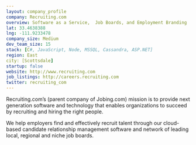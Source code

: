 ```yaml
---
layout: company_profile
company: Recruiting.com
overview: Software as a Service,  Job Boards, and Employment Branding
lat: 33.4638388
lng: -111.9233478
company_size: Medium
dev_team_size: 15
stack: [C#, JavaScript, Node, MSSQL, Cassandra, ASP.NET]
region: East
city: [Scottsdale]
startup: false
website: http://www.recruiting.com
job_listings: http://careers.recruiting.com
twitter: recruiting_com
---
```


Recruiting.com’s (parent company of Jobing.com) mission is to provide next generation software and technology that enables organizations to succeed by recruiting and hiring the right people. 

We help employers find and effectively recruit talent through our cloud-based candidate relationship management software and network of leading local, regional and niche job boards.